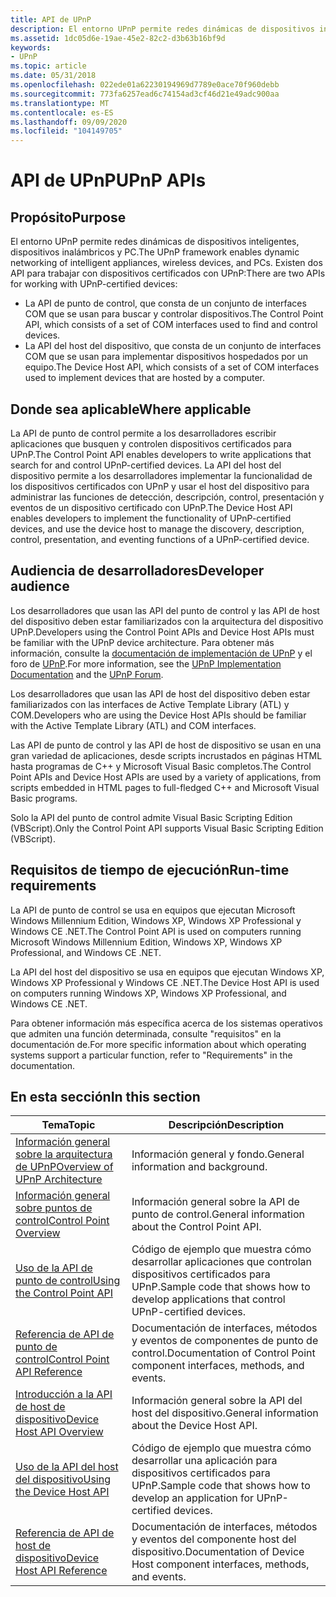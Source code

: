 ```yaml
---
title: API de UPnP
description: El entorno UPnP permite redes dinámicas de dispositivos inteligentes, dispositivos inalámbricos y PC.
ms.assetid: 1dc05d6e-19ae-45e2-82c2-d3b63b16bf9d
keywords:
- UPnP
ms.topic: article
ms.date: 05/31/2018
ms.openlocfilehash: 022ede01a62230194969d7789e0ace70f960debb
ms.sourcegitcommit: 773fa6257ead6c74154ad3cf46d21e49adc900aa
ms.translationtype: MT
ms.contentlocale: es-ES
ms.lasthandoff: 09/09/2020
ms.locfileid: "104149705"
---
```

# <a name="upnp-apis"></a><span data-ttu-id="fa0df-104">API de UPnP</span><span class="sxs-lookup"><span data-stu-id="fa0df-104">UPnP APIs</span></span>

## <a name="purpose"></a><span data-ttu-id="fa0df-105">Propósito</span><span class="sxs-lookup"><span data-stu-id="fa0df-105">Purpose</span></span>

<span data-ttu-id="fa0df-106">El entorno UPnP permite redes dinámicas de dispositivos inteligentes, dispositivos inalámbricos y PC.</span><span class="sxs-lookup"><span data-stu-id="fa0df-106">The UPnP  framework enables dynamic networking of intelligent appliances, wireless devices, and PCs.</span></span> <span data-ttu-id="fa0df-107">Existen dos API para trabajar con dispositivos certificados con UPnP:</span><span class="sxs-lookup"><span data-stu-id="fa0df-107">There are two APIs for working with UPnP-certified devices:</span></span>

-   <span data-ttu-id="fa0df-108">La API de punto de control, que consta de un conjunto de interfaces COM que se usan para buscar y controlar dispositivos.</span><span class="sxs-lookup"><span data-stu-id="fa0df-108">The Control Point API, which consists of a set of COM interfaces used to find and control devices.</span></span>
-   <span data-ttu-id="fa0df-109">La API del host del dispositivo, que consta de un conjunto de interfaces COM que se usan para implementar dispositivos hospedados por un equipo.</span><span class="sxs-lookup"><span data-stu-id="fa0df-109">The Device Host API, which consists of a set of COM interfaces used to implement devices that are hosted by a computer.</span></span>

## <a name="where-applicable"></a><span data-ttu-id="fa0df-110">Donde sea aplicable</span><span class="sxs-lookup"><span data-stu-id="fa0df-110">Where applicable</span></span>

<span data-ttu-id="fa0df-111">La API de punto de control permite a los desarrolladores escribir aplicaciones que busquen y controlen dispositivos certificados para UPnP.</span><span class="sxs-lookup"><span data-stu-id="fa0df-111">The Control Point API enables developers to write applications that search for and control UPnP-certified devices.</span></span> <span data-ttu-id="fa0df-112">La API del host del dispositivo permite a los desarrolladores implementar la funcionalidad de los dispositivos certificados con UPnP y usar el host del dispositivo para administrar las funciones de detección, descripción, control, presentación y eventos de un dispositivo certificado con UPnP.</span><span class="sxs-lookup"><span data-stu-id="fa0df-112">The Device Host API enables developers to implement the functionality of UPnP-certified devices, and use the device host to manage the discovery, description, control, presentation, and eventing functions of a UPnP-certified device.</span></span>

## <a name="developer-audience"></a><span data-ttu-id="fa0df-113">Audiencia de desarrolladores</span><span class="sxs-lookup"><span data-stu-id="fa0df-113">Developer audience</span></span>

<span data-ttu-id="fa0df-114">Los desarrolladores que usan las API del punto de control y las API de host del dispositivo deben estar familiarizados con la arquitectura del dispositivo UPnP.</span><span class="sxs-lookup"><span data-stu-id="fa0df-114">Developers using the Control Point APIs and Device Host APIs must be familiar with the UPnP device architecture.</span></span> <span data-ttu-id="fa0df-115">Para obtener más información, consulte la [documentación de implementación de UPnP](https://openconnectivity.org/resources/upnpresources.zip) y el foro de [UPnP](https://openconnectivity.org/).</span><span class="sxs-lookup"><span data-stu-id="fa0df-115">For more information, see the [UPnP Implementation Documentation](https://openconnectivity.org/resources/upnpresources.zip) and the [UPnP Forum](https://openconnectivity.org/).</span></span>

<span data-ttu-id="fa0df-116">Los desarrolladores que usan las API de host del dispositivo deben estar familiarizados con las interfaces de Active Template Library (ATL) y COM.</span><span class="sxs-lookup"><span data-stu-id="fa0df-116">Developers who are using the Device Host APIs should be familiar with the Active Template Library (ATL) and COM interfaces.</span></span>

<span data-ttu-id="fa0df-117">Las API de punto de control y las API de host de dispositivo se usan en una gran variedad de aplicaciones, desde scripts incrustados en páginas HTML hasta programas de C++ y Microsoft Visual Basic completos.</span><span class="sxs-lookup"><span data-stu-id="fa0df-117">The Control Point APIs and Device Host APIs are used by a variety of applications, from scripts embedded in HTML pages to full-fledged C++ and Microsoft Visual Basic programs.</span></span>

<span data-ttu-id="fa0df-118">Solo la API del punto de control admite Visual Basic Scripting Edition (VBScript).</span><span class="sxs-lookup"><span data-stu-id="fa0df-118">Only the Control Point API supports Visual Basic Scripting Edition (VBScript).</span></span>

## <a name="run-time-requirements"></a><span data-ttu-id="fa0df-119">Requisitos de tiempo de ejecución</span><span class="sxs-lookup"><span data-stu-id="fa0df-119">Run-time requirements</span></span>

<span data-ttu-id="fa0df-120">La API de punto de control se usa en equipos que ejecutan Microsoft Windows Millennium Edition, Windows XP, Windows XP Professional y Windows CE .NET.</span><span class="sxs-lookup"><span data-stu-id="fa0df-120">The Control Point API is used on computers running Microsoft Windows Millennium Edition, Windows XP, Windows XP Professional, and Windows CE .NET.</span></span>

<span data-ttu-id="fa0df-121">La API del host del dispositivo se usa en equipos que ejecutan Windows XP, Windows XP Professional y Windows CE .NET.</span><span class="sxs-lookup"><span data-stu-id="fa0df-121">The Device Host API is used on computers running Windows XP, Windows XP Professional, and Windows CE .NET.</span></span>

<span data-ttu-id="fa0df-122">Para obtener información más específica acerca de los sistemas operativos que admiten una función determinada, consulte "requisitos" en la documentación de.</span><span class="sxs-lookup"><span data-stu-id="fa0df-122">For more specific information about which operating systems support a particular function, refer to "Requirements" in the documentation.</span></span>

## <a name="in-this-section"></a><span data-ttu-id="fa0df-123">En esta sección</span><span class="sxs-lookup"><span data-stu-id="fa0df-123">In this section</span></span>



| <span data-ttu-id="fa0df-124">Tema</span><span class="sxs-lookup"><span data-stu-id="fa0df-124">Topic</span></span>                                                                                          | <span data-ttu-id="fa0df-125">Descripción</span><span class="sxs-lookup"><span data-stu-id="fa0df-125">Description</span></span>                                                                                        |
|------------------------------------------------------------------------------------------------|----------------------------------------------------------------------------------------------------|
| [<span data-ttu-id="fa0df-126">Información general sobre la arquitectura de UPnP</span><span class="sxs-lookup"><span data-stu-id="fa0df-126">Overview of UPnP Architecture</span></span>](overview-of-universal-plug-and-play.md)<br/>            | <span data-ttu-id="fa0df-127">Información general y fondo.</span><span class="sxs-lookup"><span data-stu-id="fa0df-127">General information and background.</span></span><br/>                                                     |
| [<span data-ttu-id="fa0df-128">Información general sobre puntos de control</span><span class="sxs-lookup"><span data-stu-id="fa0df-128">Control Point Overview</span></span>](control-point-api.md)<br/>                                     | <span data-ttu-id="fa0df-129">Información general sobre la API de punto de control.</span><span class="sxs-lookup"><span data-stu-id="fa0df-129">General information about the Control Point API.</span></span><br/>                                        |
| [<span data-ttu-id="fa0df-130">Uso de la API de punto de control</span><span class="sxs-lookup"><span data-stu-id="fa0df-130">Using the Control Point API</span></span>](using-the-control-point-api-with-upnp-technology.md)<br/> | <span data-ttu-id="fa0df-131">Código de ejemplo que muestra cómo desarrollar aplicaciones que controlan dispositivos certificados para UPnP.</span><span class="sxs-lookup"><span data-stu-id="fa0df-131">Sample code that shows how to develop applications that control UPnP-certified devices.</span></span><br/> |
| [<span data-ttu-id="fa0df-132">Referencia de API de punto de control</span><span class="sxs-lookup"><span data-stu-id="fa0df-132">Control Point API Reference</span></span>](control-point-api-with-upnp-technology-reference.md)<br/> | <span data-ttu-id="fa0df-133">Documentación de interfaces, métodos y eventos de componentes de punto de control.</span><span class="sxs-lookup"><span data-stu-id="fa0df-133">Documentation of Control Point component interfaces, methods, and events.</span></span><br/>               |
| [<span data-ttu-id="fa0df-134">Introducción a la API de host de dispositivo</span><span class="sxs-lookup"><span data-stu-id="fa0df-134">Device Host API Overview</span></span>](device-host-api.md)<br/>                                     | <span data-ttu-id="fa0df-135">Información general sobre la API del host del dispositivo.</span><span class="sxs-lookup"><span data-stu-id="fa0df-135">General information about the Device Host API.</span></span><br/>                                          |
| [<span data-ttu-id="fa0df-136">Uso de la API del host del dispositivo</span><span class="sxs-lookup"><span data-stu-id="fa0df-136">Using the Device Host API</span></span>](using-the-device-host-api-with-upnp-technology.md)<br/>     | <span data-ttu-id="fa0df-137">Código de ejemplo que muestra cómo desarrollar una aplicación para dispositivos certificados para UPnP.</span><span class="sxs-lookup"><span data-stu-id="fa0df-137">Sample code that shows how to develop an application for UPnP-certified devices.</span></span><br/>        |
| [<span data-ttu-id="fa0df-138">Referencia de API de host de dispositivo</span><span class="sxs-lookup"><span data-stu-id="fa0df-138">Device Host API Reference</span></span>](device-host-api-with-upnp-technology-reference.md)<br/>     | <span data-ttu-id="fa0df-139">Documentación de interfaces, métodos y eventos del componente host del dispositivo.</span><span class="sxs-lookup"><span data-stu-id="fa0df-139">Documentation of Device Host component interfaces, methods, and events.</span></span><br/>                 |



 

 

 





